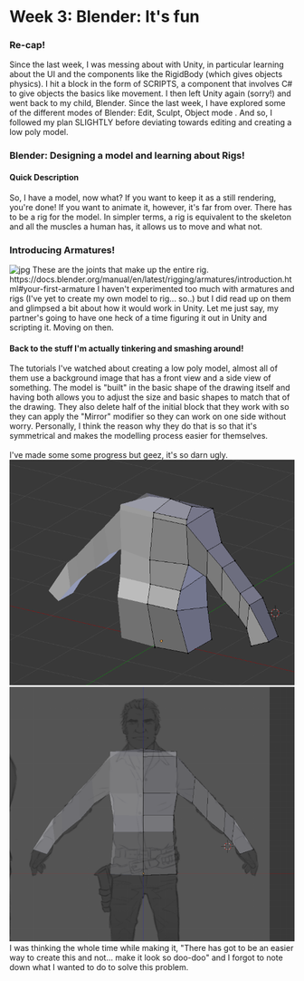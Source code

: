 <h1>Week 3: Blender: It's fun</h1>

<h3>Re-cap!</h3>
Since the last week, I was messing about with Unity, in particular learning about the UI and the components like the RigidBody (which gives objects physics). I hit a block in the form of SCRIPTS, a component that involves C# to give objects the basics like movement. I then left Unity again (sorry!) and went back to my child, Blender. Since the last week, I have explored some of the different modes of Blender: Edit, Sculpt, Object mode <insert img here>. And so, I followed my plan SLIGHTLY before deviating towards editing and creating a low poly model.
<br>

<h3>Blender: Designing a model and learning about Rigs!</h3>
<h4>Quick Description</h4>
So, I have a model, now what? If you want to keep it as a still rendering, you're done! If you want to animate it, however, it's far from over. There has to be a rig for the model. In simpler terms, a rig is equivalent to the skeleton and all the muscles a human has, it allows us to move and what not.
<br>
<h3>Introducing Armatures!</h3>
<img src="https://docs.blender.org/manual/en/latest/_images/rigging_armatures_introduction_default.png" alt="jpg">
These are the joints that make up the entire rig.
https://docs.blender.org/manual/en/latest/rigging/armatures/introduction.html#your-first-armature
I haven't experimented too much with armatures and rigs (I've yet to create my own model to rig... so..) but I did read up on them and glimpsed a bit about how it would work in Unity. Let me just say, my partner's going to have one heck of a time figuring it out in Unity and scripting it. Moving on then.


<h4>Back to the stuff I'm actually tinkering and smashing around!</h4>
The tutorials I've watched about creating a low poly model, almost all of them use a background image that has a front view and a side view of something. The model is "built" in the basic shape of the drawing itself and having both allows you to adjust the size and basic shapes to match that of the drawing. They also delete half of the initial block that they work with so they can apply the "Mirror" modifier so they can work on one side without worry. Personally, I think the reason why they do that is so that it's symmetrical and makes the modelling process easier for themselves. <br>
<br>
I've made some some progress but geez, it's so darn ugly. <br>
<img src="Images/lowpoly.png" alt="png">
<img src="Images/lowpoly2.png" alt="png">
<br>
I was thinking the whole time while making it, "There has got to be an easier way to create this and not... make it look so doo-doo" and I forgot to note down what I wanted to do to solve this problem.


